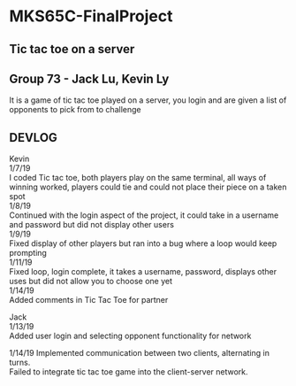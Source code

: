 # MKS65C-FinalProject
## Tic tac toe on a server
## Group 73 - Jack Lu, Kevin Ly
It is a game of tic tac toe played on a server, you login and are given a list of opponents to pick from to challenge
## DEVLOG
Kevin <br />
1/7/19 <br />
I coded Tic tac toe, both players play on the same terminal, all ways of winning worked, players could tie and could not place their piece on a taken spot <br />
1/8/19 <br />
Continued with the login aspect of the project, it could take in a username and password but did not display other users <br />
1/9/19 <br />
Fixed display of other players but ran into a bug where a loop would keep prompting <br />
1/11/19 <br />
Fixed loop, login complete, it takes a username, password, displays other uses but did not allow you to choose one yet <br />
1/14/19 <br />
Added comments in Tic Tac Toe for partner <br />

Jack <br />
1/13/19  
Added user login and selecting opponent functionality for network

1/14/19
Implemented communication between two clients, alternating in turns. <br>
Failed to integrate tic tac toe game into the client-server network.
